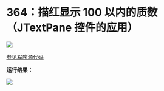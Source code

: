 # 364：描红显示 100 以内的质数（JTextPane 控件的应用）

<img src="http://image.renkaigis.com/keepcoding/2018030901.png">

<a href="https://github.com/renkaigis/KeepCoding/tree/master/2018/03/09" target="_blank">参见程序源代码</a>

**运行结果：**

<img src="http://image.renkaigis.com/keepcoding/2018030902.png">


